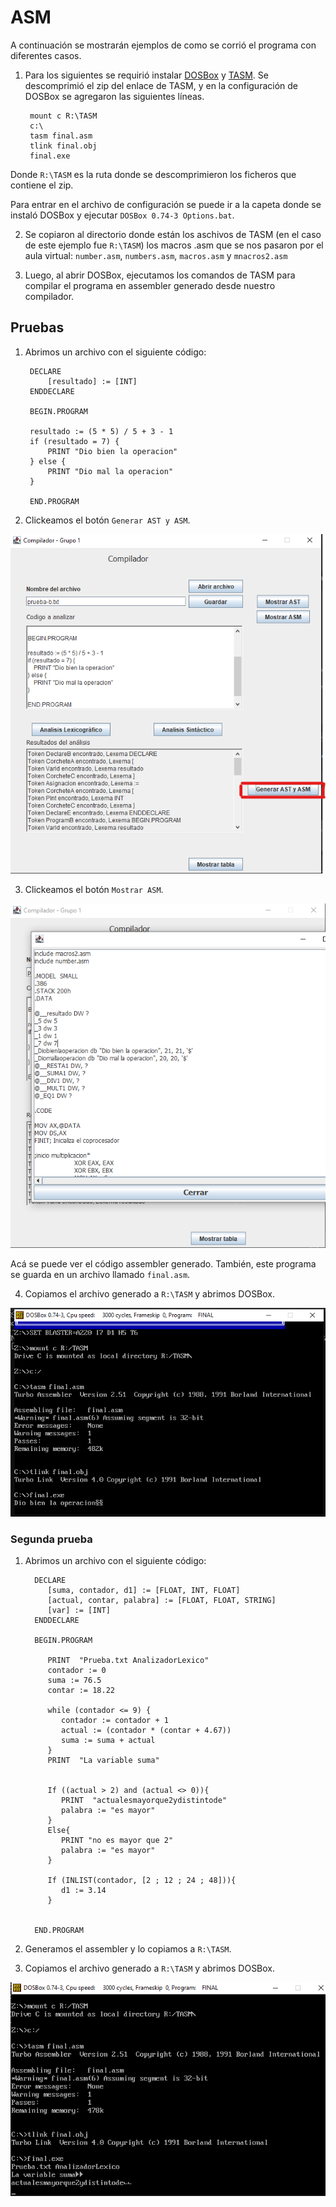 # ASM

A continuación se mostrarán ejemplos de como se corrió el programa con diferentes casos.

1. Para los siguientes se requirió instalar [DOSBox](https://www.dosbox.com/) y [TASM](https://drive.google.com/file/d/0BxFfQqBvZCltMHdNbFFCZVJkUlE/view).
Se descomprimió el zip del enlace de TASM, y en la configuración de DOSBox se agregaron las siguientes líneas.

        mount c R:\TASM
        c:\
        tasm final.asm
        tlink final.obj
        final.exe        

Donde `R:\TASM` es la ruta donde se descomprimieron los ficheros que contiene el zip.

Para entrar en el archivo de configuración se puede ir a la capeta donde se instaló DOSBox y ejecutar `DOSBox 0.74-3 Options.bat`.

2. Se copiaron al directorio donde están los aschivos de TASM (en el caso de este ejemplo fue `R:\TASM`) los macros .asm que se nos pasaron por el aula virtual: `number.asm`, `numbers.asm`, `macros.asm` y `mnacros2.asm`

3. Luego, al abrir DOSBox, ejecutamos los comandos de TASM para compilar el programa en assembler generado desde nuestro compilador.


## Pruebas

1) Abrimos un archivo con el siguiente código:

        DECLARE
            [resultado] := [INT]
        ENDDECLARE
        
        BEGIN.PROGRAM
        
        resultado := (5 * 5) / 5 + 3 - 1
        if (resultado = 7) {
            PRINT "Dio bien la operacion"
        } else {
            PRINT "Dio mal la operacion"
        }
        
        END.PROGRAM

2) Clickeamos el botón `Generar AST y ASM`.

![Generar AST y ASM](doc/img/ASM/ASM_1.png)

3) Clickeamos el botón `Mostrar ASM`.

![](doc/img/ASM/ASM_2.png)

Acá se puede ver el código assembler generado. También, este programa se guarda en un archivo llamado `final.asm`.

4) Copiamos el archivo generado a `R:\TASM` y abrimos DOSBox.

![](doc/img/ASM/ASM_3.png)


### Segunda prueba


1) Abrimos un archivo con el siguiente código:

         DECLARE
            [suma, contador, d1] := [FLOAT, INT, FLOAT]
            [actual, contar, palabra] := [FLOAT, FLOAT, STRING]
            [var] := [INT]
         ENDDECLARE
         
         BEGIN.PROGRAM
         
            PRINT  "Prueba.txt AnalizadorLexico"
            contador := 0
            suma := 76.5
            contar := 18.22
            
            while (contador <= 9) {
               contador := contador + 1
               actual := (contador * (contar + 4.67))
               suma := suma + actual
            }
            PRINT  "La variable suma"
            
            
            If ((actual > 2) and (actual <> 0)){
               PRINT  "actualesmayorque2ydistintode"
               palabra := "es mayor"
            }
            Else{
               PRINT "no es mayor que 2"
               palabra := "es mayor"
            }
            
            If (INLIST(contador, [2 ; 12 ; 24 ; 48])){
               d1 := 3.14
            }
         
         
         END.PROGRAM

2) Generamos el assembler y lo copiamos a `R:\TASM`.

3) Copiamos el archivo generado a `R:\TASM` y abrimos DOSBox.

![](doc/img/ASM/ASM_4.png)
